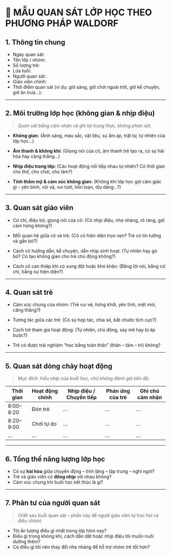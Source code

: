 # 🍃 **MẪU QUAN SÁT LỚP HỌC THEO PHƯƠNG PHÁP WALDORF**

## 1. **Thông tin chung**

* Ngày quan sát:
* Tên lớp / nhóm:
* Số lượng trẻ:
* Lứa tuổi:
* Người quan sát:
* Giáo viên chính:
* Thời điểm quan sát (ví dụ: giờ sáng, giờ chơi ngoài trời, giờ kể chuyện, giờ ăn trưa...):

---

## 2. **Môi trường lớp học (không gian & nhịp điệu)**

> *Quan sát bằng cảm nhận và ghi lại trung thực, không phán xét.*

* **Không gian:**
  (Ánh sáng, màu sắc, vật liệu, sự ấm áp, trật tự, tự nhiên của lớp học...)

* **Âm thanh & không khí:**
  (Giọng nói của cô, âm thanh trẻ tạo ra, có sự hài hòa hay căng thẳng...)

* **Nhịp điệu trong lớp:**
  (Các hoạt động nối tiếp nhau tự nhiên? Có thời gian cho thở, cho chơi, cho làm?)

* **Tính thẩm mỹ & cảm xúc không gian:**
  (Không khí lớp học gợi cảm giác gì – yên bình, vội vã, vui tươi, hỗn loạn, dịu dàng…?)

---

## 3. **Quan sát giáo viên**

* Cử chỉ, điệu bộ, giọng nói của cô:
  (Có nhịp điệu, nhẹ nhàng, rõ ràng, gợi cảm hứng không?)

* Mối quan hệ giữa cô và trẻ:
  (Cô có hiện diện trọn vẹn? Trẻ có tin tưởng và gắn bó?)

* Cách cô hướng dẫn, kể chuyện, dẫn nhịp sinh hoạt:
  (Tự nhiên hay gò bó? Có tạo không gian cho trẻ chủ động không?)

* Cách cô can thiệp khi có xung đột hoặc khó khăn:
  (Bằng lời nói, bằng cử chỉ, bằng sự hiện diện?)

---

## 4. **Quan sát trẻ**

* Cảm xúc chung của nhóm:
  (Trẻ vui vẻ, hứng khởi, yên tĩnh, mệt mỏi, căng thẳng?)

* Tương tác giữa các trẻ:
  (Có sự hợp tác, chia sẻ, bắt chước tích cực?)

* Cách trẻ tham gia hoạt động:
  (Tự nhiên, chủ động, say mê hay bị ép buộc?)

* Trẻ có được trải nghiệm “học bằng toàn thân” (thân – tâm – trí) không?

---

## 5. **Quan sát dòng chảy hoạt động**

> *Mục đích: hiểu nhịp của buổi học, chứ không đánh giá tiến độ.*

| Thời gian | Hoạt động chính | Nhịp điệu / Chuyển tiếp | Phản ứng của trẻ | Ghi chú cảm nhận |
| --------- | --------------- | ----------------------- | ---------------- | ---------------- |
| 8:00–8:20 | Đón trẻ         | …                       | …                | …                |
| 8:20–9:00 | Chơi tự do      | …                       | …                | …                |
| …         | …               | …                       | …                | …                |

---

## 6. **Tổng thể năng lượng lớp học**

* Có sự **hài hòa** giữa chuyển động – tĩnh lặng – tập trung – nghỉ ngơi?
* Trẻ và giáo viên có **đồng nhịp** với nhau không?
* Cảm xúc chung khi buổi học kết thúc là gì?

---

## 7. **Phản tư của người quan sát**

> (Viết sau buổi quan sát – phần này để người giáo viên tự học hỏi và điều chỉnh)

* Tôi ấn tượng điều gì nhất trong lớp hôm nay?
* Điều gì trong không khí, cách dẫn dắt hoặc nhịp điệu tôi muốn nuôi dưỡng thêm?
* Có điều gì tôi nên thay đổi nhẹ nhàng để hỗ trợ nhóm trẻ tốt hơn?

